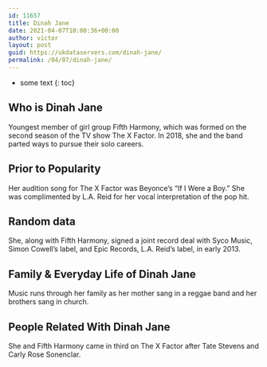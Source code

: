 ```yaml
---
id: 11657
title: Dinah Jane
date: 2021-04-07T10:00:36+00:00
author: victor
layout: post
guid: https://ukdataservers.com/dinah-jane/
permalink: /04/07/dinah-jane/
---
```


* some text
{: toc}


## Who is Dinah Jane



Youngest member of girl group Fifth Harmony, which was formed on the second season of the TV show The X Factor. In 2018, she and the band parted ways to pursue their solo careers.

                
                
                
## Prior to Popularity



Her audition song for The X Factor was Beyonce&#8217;s &#8220;If I Were a Boy.&#8221; She was complimented by L.A. Reid for her vocal interpretation of the pop hit. 

                
                
                
## Random data



She, along with Fifth Harmony, signed a joint record deal with Syco Music, Simon Cowell&#8217;s label, and Epic Records, L.A. Reid&#8217;s label, in early 2013. 

                
                
                
## Family & Everyday Life of Dinah Jane



Music runs through her family as her mother sang in a reggae band and her brothers sang in church.

                
                
                
## People Related With Dinah Jane



She and Fifth Harmony came in third on The X Factor after Tate Stevens and Carly Rose Sonenclar.

                
              
            
          
          
          